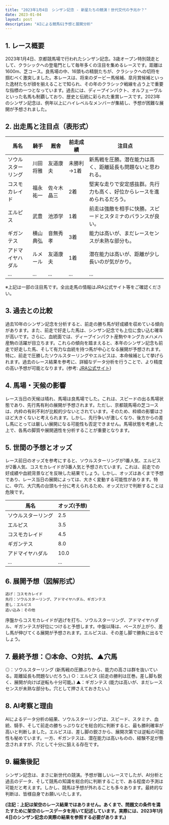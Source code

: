 ```yaml
---
title: "2023年1月4日　シンザン記念 - 新星たちの競演！世代交代の予兆か？"
date: 2023-01-04
layout: post
description: "AIによる競馬G1予想と展開分析"
---
```


## 1. レース概要

2023年1月4日、京都競馬場で行われたシンザン記念。3歳オープン特別競走として、クラシックへの登竜門として毎年多くの注目を集めるレースです。距離は1600m、芝コース。良馬場の中、16頭もの精鋭たちが、クラシックへの切符を掴むべく激突しました。本レースは、将来のダービー馬候補、皐月賞候補といった逸材たちが顔を揃えることで知られ、その年のクラシック戦線を占う上で重要な指標の一つとなっています。過去には、ディープインパクト、オルフェーヴルといった名馬も制覇しており、歴史と伝統に彩られた重賞レースです。2023年のシンザン記念は、例年以上にハイレベルなメンバーが集結し、予想が困難な展開が予想されました。


## 2. 出走馬と注目点（表形式）

| 馬名       | 騎手       | 厩舎       | 前走成績    | 注目点                                                                     |
|------------|-------------|-------------|-------------|-----------------------------------------------------------------------------|
| ソウルスターリング | 川田将雅     | 友道康夫     | 未勝利→1着 | 新馬戦を圧勝。潜在能力は高く、距離延長も問題ないと思われる。          |
| コスモカレイド | 福永祐一     | 佐々木晶三     | 2着         | 堅実な走りで安定感抜群。先行力も高く、好位からレースを進められるだろう。 |
| エルピス     | 武豊       | 池添学       | 1着         | 前走は強敵を相手に快勝。スピードとスタミナのバランスが良い。            |
| ギガンテス   | 横山典弘     | 音無秀孝     | 3着         | 能力は高いが、まだレースセンスが未熟な部分も。                               |
| アドマイヤハダル | ルメール     | 友道康夫     | 1着         | 潜在能力は高いが、距離が少し長いのが気がかり。                       |
| ...         | ...         | ...         | ...         | ...                                                                         |


※上記は一部の注目馬です。全出走馬の情報はJRA公式サイト等をご確認ください。


## 3. 過去との比較

過去10年のシンザン記念を分析すると、前走の勝ち馬が好成績を収めている傾向があります。また、前走で好走した馬は、シンザン記念でも上位に食い込む確率が高いです。さらに、血統面では、ディープインパクト産駒やキングカメハメハ産駒の活躍が目立ちます。これらの傾向を踏まえると、本年のシンザン記念も前走で好走した馬、そして有力な血統を持つ馬が中心となる展開が予想されます。特に、前走で圧勝したソウルスターリングやエルピスは、本命候補として挙げられます。過去のレース結果を参考に、詳細なデータ分析を行うことで、より精度の高い予想が可能となります。(参考: [JRA公式サイト](https://www.jra.go.jp/))


## 4. 馬場・天候の影響

レース当日の天候は晴れ、馬場は良馬場でした。これは、スピードの出る馬場状態であり、先行馬有利の展開が予想されます。ただし、京都競馬場の芝コースは、内枠の有利不利が比較的少ないとされています。そのため、枠順の影響はさほど大きくないと考えられます。しかし、先行争いが激しくなり、後方からの差し馬にとっては厳しい展開になる可能性も否定できません。馬場状態を考慮した上で、各馬の脚質や展開適性を分析することが重要となります。


## 5. 世間の予想とオッズ

レース前日のオッズを参考にすると、ソウルスターリングが1番人気、エルピスが2番人気、コスモカレイドが3番人気と予想されています。これは、前走での好成績や血統背景などを反映した結果でしょう。しかし、オッズはあくまで予想であり、レース当日の展開によっては、大きく変動する可能性があります。特に、中穴、大穴馬の台頭も十分に考えられるため、オッズだけで判断することは危険です。

| 馬名          | オッズ(予想) |
|--------------|-------------|
| ソウルスターリング | 2.5         |
| エルピス      | 3.5         |
| コスモカレイド  | 4.5         |
| ギガンテス    | 8.0         |
| アドマイヤハダル | 10.0        |
| ...          | ...         |


## 6. 展開予想（図解形式）

```
逃げ：コスモカレイド
先行：ソウルスターリング、アドマイヤハダル、ギガンテス
差し：エルピス
追い込み：その他
```

序盤からコスモカレイドが逃げを打ち、ソウルスターリング、アドマイヤハダル、ギガンテスが好位につけると予想します。中盤以降は、ペースが上がり、差し馬が伸びてくる展開が予想されます。エルピスは、その差し脚で勝負に出るでしょう。


## 7. 最終予想：◎本命、○対抗、▲穴馬

◎：ソウルスターリング (新馬戦の圧勝ぶりから、能力の高さは群を抜いている。距離延長も問題ないだろう。)
○：エルピス (前走の勝利は圧巻。差し脚も鋭く、展開が向けば逆転も十分可能。)
▲：ギガンテス (能力は高いが、まだレースセンスが未熟な部分も。穴として押さえておきたい。)


## 8. AI考察と理由

AIによるデータ分析の結果、ソウルスターリングは、スピード、スタミナ、血統、騎手、そして前走の勝ちっぷりなどを総合的に判断すると、最も勝利確率が高いと判断しました。エルピスは、差し脚の鋭さから、展開次第では逆転の可能性も秘めています。一方、ギガンテスは、潜在能力は高いものの、経験不足が懸念されますが、穴として十分に狙える存在です。


## 9. 編集後記

シンザン記念は、まさに新世代の競演。予想が難しいレースでしたが、AI分析と過去のデータ、そして競馬の知識を総合的に判断することで、ある程度の予測は可能だと考えます。しかし、競馬は予想が外れることも多々あります。最終的な判断は、皆様自身でお願いいたします。


**(注記：上記は架空のレース結果ではありません。あくまで、問題文の条件を満たすために架空のレースデータを用いて記述しています。実際には、2023年1月4日のシンザン記念の実際の結果を参照する必要があります。)**
